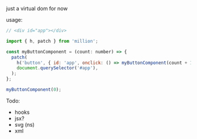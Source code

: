 just a virtual dom for now

usage:

```js
// <div id="app"></div>

import { h, patch } from 'million';

const myButtonComponent = (count: number) => {
  patch(
    h('button', { id: 'app', onclick: () => myButtonComponent(count + 1) }, [String(count)]),
    document.querySelector('#app'),
  );
};

myButtonComponent(0);
```

Todo:
- hooks
- jsx?
- svg (ns)
- xml
